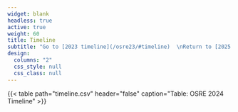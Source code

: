 ```yaml
---
widget: blank
headless: true
active: true
weight: 60
title: Timeline
subtitle: "Go to [2023 timeline](/osre23/#timeline)  \nReturn to [2025 timeline](/osre25/#timeline)"
design:
  columns: "2"
  css_style: null
  css_class: null
---
```


{{< table path="timeline.csv" header="false" caption="Table: OSRE 2024 Timeline" >}}
